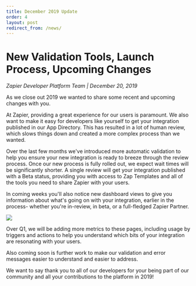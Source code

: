 ```yaml
---
title: December 2019 Update
order: 4
layout: post
redirect_from: /news/
---
```


# New Validation Tools, Launch Process, Upcoming Changes

_Zapier Developer Platform Team \| December 20, 2019_

As we close out 2019 we wanted to share some recent and upcoming changes with you.  

At Zapier, providing a great experience for our users is paramount.  We also want to make it easy for developers like yourself to get your integration published in our App Directory.  This has resulted in a lot of human review, which slows things down and created a more complex process than we wanted. 

Over the last few months we've introduced more automatic validation to help you ensure your new integration is ready to breeze through the review process.  Once our new process is fully rolled out, we expect wait times will be significantly shorter.  A single review will get your integration published with a Beta status, providing you with access to Zap Templates and all of the tools you need to share Zapier with your users.

In coming weeks you'll also notice new dashboard views to give you information about what's going on with your integration, earlier in the process- whether you're in-review, in beta, or a full-fledged Zapier Partner.  

![](https://zappy.zapier.com/25cbe23f9bd99841396ec499d715b4d4.png)

Over Q1, we will be adding more metrics to these pages, including usage by triggers and actions to help you understand which bits of your integration are resonating with your users.

Also coming soon is further work to make our validation and error messages easier to understand and easier to address.  

We want to say thank you to all of our developers for your being part of our community and all your contributions to the platform in 2019! 

